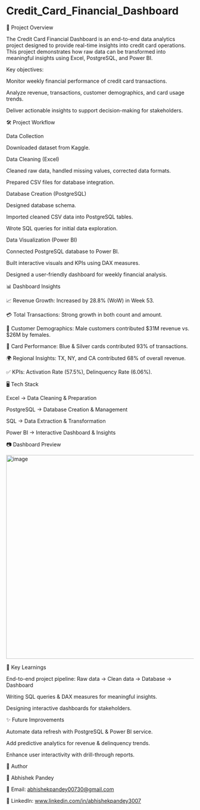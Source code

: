 # Credit_Card_Financial_Dashboard
📌 Project Overview

The Credit Card Financial Dashboard is an end-to-end data analytics project designed to provide real-time insights into credit card operations. This project demonstrates how raw data can be transformed into meaningful insights using Excel, PostgreSQL, and Power BI.

Key objectives:

Monitor weekly financial performance of credit card transactions.

Analyze revenue, transactions, customer demographics, and card usage trends.

Deliver actionable insights to support decision-making for stakeholders.

🛠️ Project Workflow

Data Collection

Downloaded dataset from Kaggle.

Data Cleaning (Excel)

Cleaned raw data, handled missing values, corrected data formats.

Prepared CSV files for database integration.

Database Creation (PostgreSQL)

Designed database schema.

Imported cleaned CSV data into PostgreSQL tables.

Wrote SQL queries for initial data exploration.

Data Visualization (Power BI)

Connected PostgreSQL database to Power BI.

Built interactive visuals and KPIs using DAX measures.

Designed a user-friendly dashboard for weekly financial analysis.

📊 Dashboard Insights

📈 Revenue Growth: Increased by 28.8% (WoW) in Week 53.

💳 Total Transactions: Strong growth in both count and amount.

👥 Customer Demographics: Male customers contributed $31M revenue vs. $26M by females.

🏦 Card Performance: Blue & Silver cards contributed 93% of transactions.

🌍 Regional Insights: TX, NY, and CA contributed 68% of overall revenue.

✅ KPIs: Activation Rate (57.5%), Delinquency Rate (6.06%).

🖥️ Tech Stack

Excel → Data Cleaning & Preparation

PostgreSQL → Database Creation & Management

SQL → Data Extraction & Transformation

Power BI → Interactive Dashboard & Insights

📷 Dashboard Preview

<img width="988" height="548" alt="image" src="https://github.com/user-attachments/assets/6735baec-2c37-4a28-8128-68025c357619" />


📌 Key Learnings

End-to-end project pipeline: Raw data → Clean data → Database → Dashboard

Writing SQL queries & DAX measures for meaningful insights.

Designing interactive dashboards for stakeholders.

✨ Future Improvements

Automate data refresh with PostgreSQL & Power BI service.

Add predictive analytics for revenue & delinquency trends.

Enhance user interactivity with drill-through reports.

📝 Author

👤 Abhishek Pandey

📧 Email: abhishekpandey00730@gmail.com

💼 LinkedIn: www.linkedin.com/in/abhishekpandey3007

